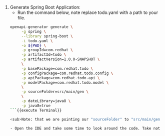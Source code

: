 
1. Generate Spring Boot Application:
   - Run the command below, note replace todo.yaml with a path to your file.  
   ```sh
   openapi-generator generate \
        -g spring \
        --library spring-boot \
        -i todo.yaml \
        -o ${PWD} \
        -p groupId=com.redhat \
        -p artifactId=todo \
        -p artifactVersion=1.0.0-SNAPSHOT \
        \
        -p basePackage=com.redhat.todo \
        -p configPackage=com.redhat.todo.config \
        -p apiPackage=com.redhat.todo.api \
        -p modelPackage=com.redhat.todo.model \
        \
        -p sourceFolder=src/main/gen \
        \
        -p dateLibrary=java8 \
        -p java8=true
   ```{{execute Terminal}}
   
   <sub>Note: that we are pointing our "sourceFolder" to "src/main/gen". Anything inside the gen folder should be treated as immutable</sub>
   
   - Open the IDE and take some time to look around the code. Take note that we are currently generating all the files related to the application inside of the "src/main/gen" folder
